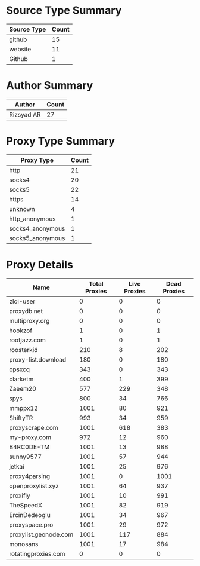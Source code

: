 # Source Type Summary

| Source Type | Count |
|-------------|-------|
| github | 15 |
| website | 11 |
| Github | 1 |


# Author Summary

| Author | Count |
|--------|-------|
| Rizsyad AR | 27 |


# Proxy Type Summary

| Proxy Type | Count |
|------------|-------|
| http | 21 |
| socks4 | 20 |
| socks5 | 22 |
| https | 14 |
| unknown | 4 |
| http_anonymous | 1 |
| socks4_anonymous | 1 |
| socks5_anonymous | 1 |


# Proxy Details

| Name | Total Proxies | Live Proxies | Dead Proxies |
|------|---------------|--------------|---------------|
| zloi-user | 0 | 0 | 0 |
| proxydb.net | 0 | 0 | 0 |
| multiproxy.org | 0 | 0 | 0 |
| hookzof | 1 | 0 | 1 |
| rootjazz.com | 1 | 0 | 1 |
| roosterkid | 210 | 8 | 202 |
| proxy-list.download | 180 | 0 | 180 |
| opsxcq | 343 | 0 | 343 |
| clarketm | 400 | 1 | 399 |
| Zaeem20 | 577 | 229 | 348 |
| spys | 800 | 34 | 766 |
| mmppx12 | 1001 | 80 | 921 |
| ShiftyTR | 993 | 34 | 959 |
| proxyscrape.com | 1001 | 618 | 383 |
| my-proxy.com | 972 | 12 | 960 |
| B4RC0DE-TM | 1001 | 13 | 988 |
| sunny9577 | 1001 | 57 | 944 |
| jetkai | 1001 | 25 | 976 |
| proxy4parsing | 1001 | 0 | 1001 |
| openproxylist.xyz | 1001 | 64 | 937 |
| proxifly | 1001 | 10 | 991 |
| TheSpeedX | 1001 | 82 | 919 |
| ErcinDedeoglu | 1001 | 34 | 967 |
| proxyspace.pro | 1001 | 29 | 972 |
| proxylist.geonode.com | 1001 | 117 | 884 |
| monosans | 1001 | 17 | 984 |
| rotatingproxies.com | 0 | 0 | 0 |
